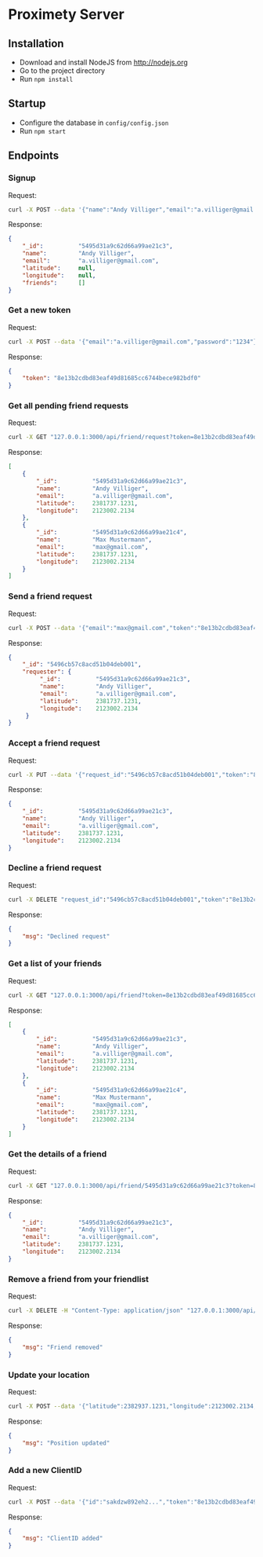 # Proximety Server

## Installation
- Download and install NodeJS from http://nodejs.org
- Go to the project directory
- Run ```npm install```

## Startup
- Configure the database in ```config/config.json```
- Run ```npm start```

## Endpoints

### Signup
Request:
```bash
curl -X POST --data '{"name":"Andy Villiger","email":"a.villiger@gmail.com","password":"1234","password_confirm":"1234"}' -H "Content-Type: application/json" "127.0.0.1:3000/api/signup"
```

Response:
```json
{
    "_id":          "5495d31a9c62d66a99ae21c3",
    "name":         "Andy Villiger",
    "email":        "a.villiger@gmail.com",
    "latitude":     null,
    "longitude":    null,
    "friends":      []
}
```

### Get a new token
Request:
```bash
curl -X POST --data '{"email":"a.villiger@gmail.com","password":"1234"}' -H "Content-Type: application/json" "127.0.0.1:3000/api/token"
```

Response:
```json
{
    "token": "8e13b2cdbd83eaf49d81685cc6744bece982bdf0"
}
```

### Get all pending friend requests
Request:
```bash
curl -X GET "127.0.0.1:3000/api/friend/request?token=8e13b2cdbd83eaf49d81685cc6744bece982bdf0"
```

Response:
```json
[
    {
        "_id":          "5495d31a9c62d66a99ae21c3",
        "name":         "Andy Villiger",
        "email":        "a.villiger@gmail.com",
        "latitude":     2381737.1231,
        "longitude":    2123002.2134
    },
    {
        "_id":          "5495d31a9c62d66a99ae21c4",
        "name":         "Max Mustermann",
        "email":        "max@gmail.com",
        "latitude":     2381737.1231,
        "longitude":    2123002.2134
    }
]
```

### Send a friend request
Request:
```bash
curl -X POST --data '{"email":"max@gmail.com","token":"8e13b2cdbd83eaf49d81685cc6744bece982bdf0"}' -H "Content-Type: application/json" "127.0.0.1:3000/api/friend/request"
```

Response:
```json
{
    "_id": "5496cb57c8acd51b04deb001",
    "requester": {
         "_id":          "5495d31a9c62d66a99ae21c3",
         "name":         "Andy Villiger",
         "email":        "a.villiger@gmail.com",
         "latitude":     2381737.1231,
         "longitude":    2123002.2134
     }
}
```

### Accept a friend request
Request:
```bash
curl -X PUT --data '{"request_id":"5496cb57c8acd51b04deb001","token":"8e13b2cdbd83eaf49d81685cc6744bece982bdf0"}' -H "Content-Type: application/json" "127.0.0.1:3000/api/friend/request"
```

Response:
```json
{
    "_id":          "5495d31a9c62d66a99ae21c3",
    "name":         "Andy Villiger",
    "email":        "a.villiger@gmail.com",
    "latitude":     2381737.1231,
    "longitude":    2123002.2134
}
```

### Decline a friend request
Request:
```bash
curl -X DELETE "request_id":"5496cb57c8acd51b04deb001","token":"8e13b2cdbd83eaf49d81685cc6744bece982bdf0"-H "Content-Type: application/json" "127.0.0.1:3000/api/friend/request?request_id=5496cb57c8acd51b04deb001&token=8e13b2cdbd83eaf49d81685cc6744bece982bdf0"
```

Response:
```json
{
    "msg": "Declined request"
}
```

### Get a list of your friends
Request:
```bash
curl -X GET "127.0.0.1:3000/api/friend?token=8e13b2cdbd83eaf49d81685cc6744bece982bdf0"
```

Response:
```json
[
    {
        "_id":          "5495d31a9c62d66a99ae21c3",
        "name":         "Andy Villiger",
        "email":        "a.villiger@gmail.com",
        "latitude":     2381737.1231,
        "longitude":    2123002.2134
    },
    {
        "_id":          "5495d31a9c62d66a99ae21c4",
        "name":         "Max Mustermann",
        "email":        "max@gmail.com",
        "latitude":     2381737.1231,
        "longitude":    2123002.2134
    }
]
```

### Get the details of a friend
Request:
```bash
curl -X GET "127.0.0.1:3000/api/friend/5495d31a9c62d66a99ae21c3?token=8e13b2cdbd83eaf49d81685cc6744bece982bdf0"
```

Response:
```json
{
    "_id":          "5495d31a9c62d66a99ae21c3",
    "name":         "Andy Villiger",
    "email":        "a.villiger@gmail.com",
    "latitude":     2381737.1231,
    "longitude":    2123002.2134
}
```

### Remove a friend from your friendlist
Request:
```bash
curl -X DELETE -H "Content-Type: application/json" "127.0.0.1:3000/api/friend?friend_id=5495d31a9c62d66a99ae21c3&token=8e13b2cdbd83eaf49d81685cc6744bece982bdf0"
```

Response:
```json
{
    "msg": "Friend removed"
}
```

### Update your location
Request:
```bash
curl -X POST --data '{"latitude":2382937.1231,"longitude":2123002.2134,"token":"8e13b2cdbd83eaf49d81685cc6744bece982bdf0"}' -H "Content-Type: application/json" "127.0.0.1:3000/api/location"
```

Response:
```json
{
    "msg": "Position updated"
}
```

### Add a new ClientID
Request:
```bash
curl -X POST --data '{"id":"sakdzw892eh2...","token":"8e13b2cdbd83eaf49d81685cc6744bece982bdf0"}' -H "Content-Type: application/json" "127.0.0.1:3000/api/user/client-id"
```

Response:
```json
{
    "msg": "ClientID added"
}
```
